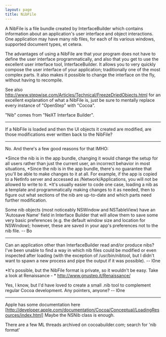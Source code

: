 ```yaml
---
layout: page
title: NibFile
---
```




A NibFile is a file bundle created by InterfaceBuilder which contains information about an application's user interface and object interactions. One application may have many nib files, for each of its various windows, supported document types, et cetera.

The advantages of using a NibFile are that your program does not have to define the user interface programmatically, and also that you get to use the excellent user interface tool, InterfaceBuilder. It allows you to very quickly compose the user interface of your application; traditionally one of the most complex parts. It also makes it possible to change the interface on the fly, without having to recompile.

See also http://www.stepwise.com/Articles/Technical/FreezeDriedObjects.html for an excellent explanation of what a NibFile is, just be sure to mentally replace every instance of "OpenStep" with "Cocoa".

"Nib" comes from "NeXT Interface Builder".

----

If a NibFile is loaded and then the UI objects it created are modified, are those modifications ever written back to the NibFile?

----

No.  And there's a few good reasons for that IMHO:

*Since the nib is in the app bundle, changing it would change the setup for all users rather than just the current user, an incorrect behavior in most situations,
*Since the nib is in the app bundle, there's no guarantee that you'll be able to make changes to it at all.  For example, if the app is copied to a NetInfo server and accessed as /Network/Applications, you will not be allowed to write to it.
*It's usually easier to code one case, loading a nib as a template and programmatically making changes to it as needed, then to figure out what sections of the nib are up-to-date and which parts need further modification.

Some nib objects (most noticeably NSWindow and NSTableView) have an 'Autosave Name' field in Interface Builder that will allow them to save some very basic preferences (e.g. the default window size and location for NSWindow); however, these are saved in your app's preferences not to the nib file. -- Bo

----

Can an application other than InterfaceBuilder read and/or produce nibs? I've been unable to find a way in which nib files could be modified or even inspected after loading (with the exception of /usr/bin/nibtool, but I didn't want to spawn a new process and pipe the output if it was possible). -- l0ne

*It's possible, but the NibFile format is private, so it wouldn't be easy. Take a look at Renaissance - * http://www.gnustep.it/Renaissance/

Yes, I know, but I'd have loved to create a small .nib tool to complement regular Cocoa development. Any pointers, anyone? -- l0ne

----

Apple has some documentation here [http://developer.apple.com/documentation/Cocoa/Conceptual/LoadingResources/index.html] Maybe the NSNib class is enough.

There are a few ML threads archived on cocoabuilder.com; search for 'nib format'

